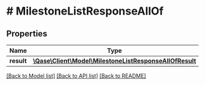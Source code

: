 # # MilestoneListResponseAllOf

## Properties

Name | Type | Description | Notes
------------ | ------------- | ------------- | -------------
**result** | [**\Qase\Client\Model\MilestoneListResponseAllOfResult**](MilestoneListResponseAllOfResult.md) |  | [optional]

[[Back to Model list]](../../README.md#models) [[Back to API list]](../../README.md#endpoints) [[Back to README]](../../README.md)
